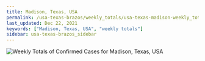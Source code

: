 ```yaml
---
title: Madison, Texas, USA
permalink: /usa-texas-brazos/weekly_totals/usa-texas-madison-weekly_totals.html
last_updated: Dec 22, 2021
keywords: ["Madison, Texas, USA", "weekly totals"]
sidebar: usa-texas-brazos_sidebar
---
```


![Weekly Totals of Confirmed Cases for Madison, Texas, USA](/covid_tracker/images/graphs/usa-texas-madison-weekly_totals_graph.png)
